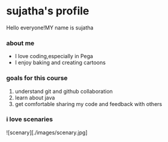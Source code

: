 # sujatha's profile
Hello everyone!MY name is sujatha

### about me
- I love coding,especially in Pega
- I enjoy baking and creating cartoons

### goals for this course

1. understand git and github collaboration
2. learn about java
3. get comfortable sharing my code and feedback with others

### i love scenaries
![scenary][./images/scenary.jpg]
